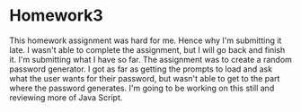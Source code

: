 # Homework3
This homework assignment was hard for me. Hence why I'm submitting it late. I wasn't able to complete the assignment, but I will go back and finish it. I'm submitting what I have so far. 
The assignment was to create a random password generator. I got as far as getting the prompts to load and ask what the user wants for their password, but wasn't able to get to the part where the password generates. I'm going to be working on this still and reviewing more of Java Script. 